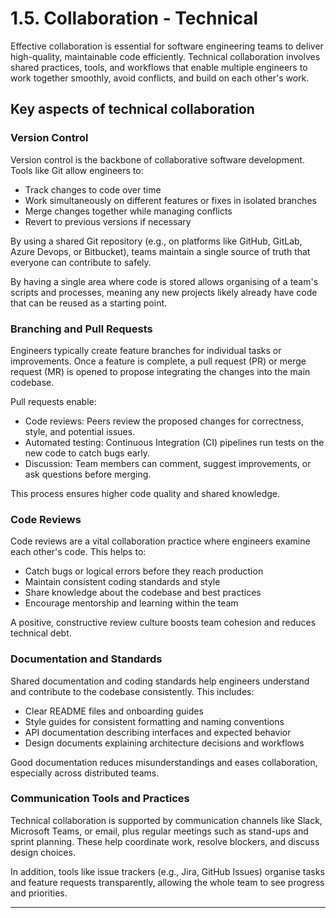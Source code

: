 # 1.5. Collaboration - Technical

Effective collaboration is essential for software engineering teams to deliver high-quality, maintainable code efficiently. Technical collaboration involves shared practices, tools, and workflows that enable multiple engineers to work together smoothly, avoid conflicts, and build on each other's work.

## Key aspects of technical collaboration

### Version Control

Version control is the backbone of collaborative software development. Tools like Git allow engineers to:

- Track changes to code over time
- Work simultaneously on different features or fixes in isolated branches
- Merge changes together while managing conflicts
- Revert to previous versions if necessary

By using a shared Git repository (e.g., on platforms like GitHub, GitLab, Azure Devops, or Bitbucket), teams maintain a single source of truth that everyone can contribute to safely. 

By having a single area where code is stored allows organising of a team's scripts and processes, meaning any new projects likely already have code that can be reused as a starting point.

### Branching and Pull Requests

Engineers typically create feature branches for individual tasks or improvements. Once a feature is complete, a pull request (PR) or merge request (MR) is opened to propose integrating the changes into the main codebase.

Pull requests enable:

- Code reviews: Peers review the proposed changes for correctness, style, and potential issues.
- Automated testing: Continuous Integration (CI) pipelines run tests on the new code to catch bugs early.
- Discussion: Team members can comment, suggest improvements, or ask questions before merging.

This process ensures higher code quality and shared knowledge.

### Code Reviews

Code reviews are a vital collaboration practice where engineers examine each other's code. This helps to:

- Catch bugs or logical errors before they reach production
- Maintain consistent coding standards and style
- Share knowledge about the codebase and best practices
- Encourage mentorship and learning within the team

A positive, constructive review culture boosts team cohesion and reduces technical debt.

### Documentation and Standards

Shared documentation and coding standards help engineers understand and contribute to the codebase consistently. This includes:

- Clear README files and onboarding guides
- Style guides for consistent formatting and naming conventions
- API documentation describing interfaces and expected behavior
- Design documents explaining architecture decisions and workflows

Good documentation reduces misunderstandings and eases collaboration, especially across distributed teams.

### Communication Tools and Practices

Technical collaboration is supported by communication channels like Slack, Microsoft Teams, or email, plus regular meetings such as stand-ups and sprint planning. These help coordinate work, resolve blockers, and discuss design choices.

In addition, tools like issue trackers (e.g., Jira, GitHub Issues) organise tasks and feature requests transparently, allowing the whole team to see progress and priorities.

---